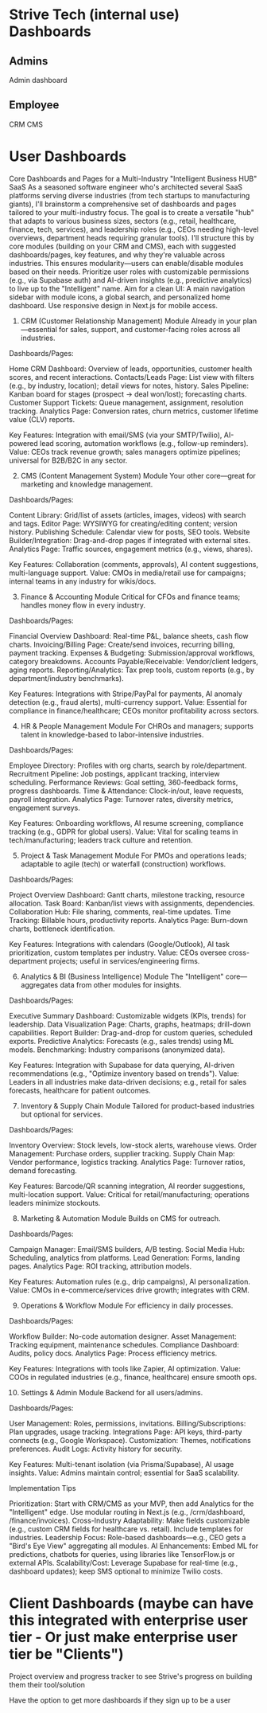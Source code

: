# Strive Tech (internal use) Dashboards

## Admins

Admin dashboard

## Employee

CRM
CMS


# User Dashboards

Core Dashboards and Pages for a Multi-Industry "Intelligent Business HUB" SaaS
As a seasoned software engineer who's architected several SaaS platforms serving diverse industries (from tech startups to manufacturing giants), I'll brainstorm a comprehensive set of dashboards and pages tailored to your multi-industry focus. The goal is to create a versatile "hub" that adapts to various business sizes, sectors (e.g., retail, healthcare, finance, tech, services), and leadership roles (e.g., CEOs needing high-level overviews, department heads requiring granular tools).
I'll structure this by core modules (building on your CRM and CMS), each with suggested dashboards/pages, key features, and why they're valuable across industries. This ensures modularity—users can enable/disable modules based on their needs. Prioritize user roles with customizable permissions (e.g., via Supabase auth) and AI-driven insights (e.g., predictive analytics) to live up to the "Intelligent" name.
Aim for a clean UI: A main navigation sidebar with module icons, a global search, and personalized home dashboard. Use responsive design in Next.js for mobile access.
1. CRM (Customer Relationship Management) Module
Already in your plan—essential for sales, support, and customer-facing roles across all industries.

Dashboards/Pages:

Home CRM Dashboard: Overview of leads, opportunities, customer health scores, and recent interactions.
Contacts/Leads Page: List view with filters (e.g., by industry, location); detail views for notes, history.
Sales Pipeline: Kanban board for stages (prospect → deal won/lost); forecasting charts.
Customer Support Tickets: Queue management, assignment, resolution tracking.
Analytics Page: Conversion rates, churn metrics, customer lifetime value (CLV) reports.


Key Features: Integration with email/SMS (via your SMTP/Twilio), AI-powered lead scoring, automation workflows (e.g., follow-up reminders).
Value: CEOs track revenue growth; sales managers optimize pipelines; universal for B2B/B2C in any sector.

2. CMS (Content Management System) Module
Your other core—great for marketing and knowledge management.

Dashboards/Pages:

Content Library: Grid/list of assets (articles, images, videos) with search and tags.
Editor Page: WYSIWYG for creating/editing content; version history.
Publishing Schedule: Calendar view for posts, SEO tools.
Website Builder/Integration: Drag-and-drop pages if integrated with external sites.
Analytics Page: Traffic sources, engagement metrics (e.g., views, shares).


Key Features: Collaboration (comments, approvals), AI content suggestions, multi-language support.
Value: CMOs in media/retail use for campaigns; internal teams in any industry for wikis/docs.

3. Finance & Accounting Module
Critical for CFOs and finance teams; handles money flow in every industry.

Dashboards/Pages:

Financial Overview Dashboard: Real-time P&L, balance sheets, cash flow charts.
Invoicing/Billing Page: Create/send invoices, recurring billing, payment tracking.
Expenses & Budgeting: Submission/approval workflows, category breakdowns.
Accounts Payable/Receivable: Vendor/client ledgers, aging reports.
Reporting/Analytics: Tax prep tools, custom reports (e.g., by department/industry benchmarks).


Key Features: Integrations with Stripe/PayPal for payments, AI anomaly detection (e.g., fraud alerts), multi-currency support.
Value: Essential for compliance in finance/healthcare; CEOs monitor profitability across sectors.

4. HR & People Management Module
For CHROs and managers; supports talent in knowledge-based to labor-intensive industries.

Dashboards/Pages:

Employee Directory: Profiles with org charts, search by role/department.
Recruitment Pipeline: Job postings, applicant tracking, interview scheduling.
Performance Reviews: Goal setting, 360-feedback forms, progress dashboards.
Time & Attendance: Clock-in/out, leave requests, payroll integration.
Analytics Page: Turnover rates, diversity metrics, engagement surveys.


Key Features: Onboarding workflows, AI resume screening, compliance tracking (e.g., GDPR for global users).
Value: Vital for scaling teams in tech/manufacturing; leaders track culture and retention.

5. Project & Task Management Module
For PMOs and operations leads; adaptable to agile (tech) or waterfall (construction) workflows.

Dashboards/Pages:

Project Overview Dashboard: Gantt charts, milestone tracking, resource allocation.
Task Board: Kanban/list views with assignments, dependencies.
Collaboration Hub: File sharing, comments, real-time updates.
Time Tracking: Billable hours, productivity reports.
Analytics Page: Burn-down charts, bottleneck identification.


Key Features: Integrations with calendars (Google/Outlook), AI task prioritization, custom templates per industry.
Value: CEOs oversee cross-department projects; useful in services/engineering firms.

6. Analytics & BI (Business Intelligence) Module
The "Intelligent" core—aggregates data from other modules for insights.

Dashboards/Pages:

Executive Summary Dashboard: Customizable widgets (KPIs, trends) for leadership.
Data Visualization Page: Charts, graphs, heatmaps; drill-down capabilities.
Report Builder: Drag-and-drop for custom queries, scheduled exports.
Predictive Analytics: Forecasts (e.g., sales trends) using ML models.
Benchmarking: Industry comparisons (anonymized data).


Key Features: Integration with Supabase for data querying, AI-driven recommendations (e.g., "Optimize inventory based on trends").
Value: Leaders in all industries make data-driven decisions; e.g., retail for sales forecasts, healthcare for patient outcomes.

7. Inventory & Supply Chain Module
Tailored for product-based industries but optional for services.

Dashboards/Pages:

Inventory Overview: Stock levels, low-stock alerts, warehouse views.
Order Management: Purchase orders, supplier tracking.
Supply Chain Map: Vendor performance, logistics tracking.
Analytics Page: Turnover ratios, demand forecasting.


Key Features: Barcode/QR scanning integration, AI reorder suggestions, multi-location support.
Value: Critical for retail/manufacturing; operations leaders minimize stockouts.

8. Marketing & Automation Module
Builds on CMS for outreach.

Dashboards/Pages:

Campaign Manager: Email/SMS builders, A/B testing.
Social Media Hub: Scheduling, analytics from platforms.
Lead Generation: Forms, landing pages.
Analytics Page: ROI tracking, attribution models.


Key Features: Automation rules (e.g., drip campaigns), AI personalization.
Value: CMOs in e-commerce/services drive growth; integrates with CRM.

9. Operations & Workflow Module
For efficiency in daily processes.

Dashboards/Pages:

Workflow Builder: No-code automation designer.
Asset Management: Tracking equipment, maintenance schedules.
Compliance Dashboard: Audits, policy docs.
Analytics Page: Process efficiency metrics.


Key Features: Integrations with tools like Zapier, AI optimization.
Value: COOs in regulated industries (e.g., finance, healthcare) ensure smooth ops.

10. Settings & Admin Module
Backend for all users/admins.

Dashboards/Pages:

User Management: Roles, permissions, invitations.
Billing/Subscriptions: Plan upgrades, usage tracking.
Integrations Page: API keys, third-party connects (e.g., Google Workspace).
Customization: Themes, notifications preferences.
Audit Logs: Activity history for security.


Key Features: Multi-tenant isolation (via Prisma/Supabase), AI usage insights.
Value: Admins maintain control; essential for SaaS scalability.

Implementation Tips

Prioritization: Start with CRM/CMS as your MVP, then add Analytics for the "Intelligent" edge. Use modular routing in Next.js (e.g., /crm/dashboard, /finance/invoices).
Cross-Industry Adaptability: Make fields customizable (e.g., custom CRM fields for healthcare vs. retail). Include templates for industries.
Leadership Focus: Role-based dashboards—e.g., CEO gets a "Bird's Eye View" aggregating all modules.
AI Enhancements: Embed ML for predictions, chatbots for queries, using libraries like TensorFlow.js or external APIs.
Scalability/Cost: Leverage Supabase for real-time (e.g., dashboard updates); keep SMS optional to minimize Twilio costs.


# Client Dashboards (maybe can have this integrated with enterprise user tier - Or just make enterprise user tier be "Clients")

Project overview and progress tracker to see Strive's progress on building them their tool/solution

Have the option to get more dashboards if they sign up to be a user

